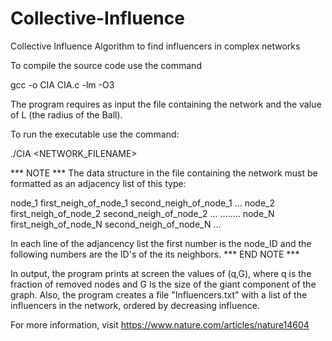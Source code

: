 # Collective-Influence
Collective Influence Algorithm to find influencers in complex networks

To compile the source code use the command

gcc -o CIA CIA.c -lm -O3 

The program requires as input the file containing the network and the value of L (the radius of the Ball).

To run the executable use the command:

./CIA <NETWORK_FILENAME> <L>

*** NOTE ***
The data structure in the file containing the network must be formatted as an adjacency list of this type:

node_1 first_neigh_of_node_1 second_neigh_of_node_1 ...
node_2 first_neigh_of_node_2 second_neigh_of_node_2 ...
........
node_N first_neigh_of_node_N second_neigh_of_node_N ...
  
In each line of the adjancency list the first number is the node_ID and the following numbers are the ID's of the its neighbors.
*** END NOTE ***
  
In output, the program prints at screen the values of (q,G), where q is the fraction of removed nodes and G is the size of the giant component of the graph. 
Also, the program creates a file "Influencers.txt" with a list of the influencers in the network, ordered by decreasing influence.  


For more information, visit https://www.nature.com/articles/nature14604  
  

